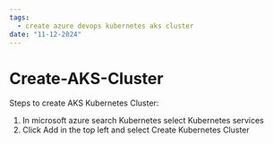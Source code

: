 ```yaml
---
tags:
  - create azure devops kubernetes aks cluster
date: "11-12-2024"
---
```


# Create-AKS-Cluster

Steps to create AKS Kubernetes Cluster:
 1. In microsoft azure search Kubernetes select Kubernetes services
 2. Click Add in the top left and select Create Kubernetes Cluster


